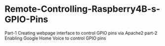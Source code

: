 # Remote-Controlling-Raspberry4B-s-GPIO-Pins
Part-1 Creating webpage interface to control GPIO pins via Apache2
part-2 Enabling Google Home Voice to control GPIO pins
